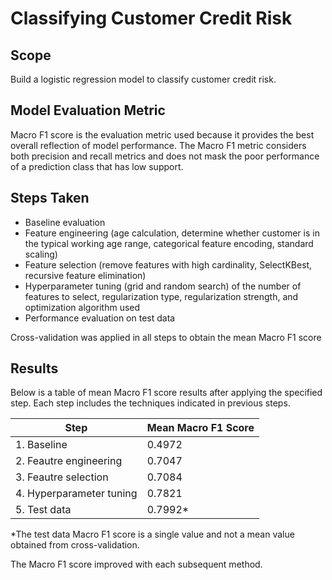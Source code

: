 # Classifying Customer Credit Risk

## Scope
Build a logistic regression model to classify customer credit risk.

## Model Evaluation Metric
Macro F1 score is the evaluation metric used because it provides the best overall reflection of model performance. The Macro F1 metric considers both precision and recall metrics and does not mask the poor performance of a prediction class that has low support.

## Steps Taken
- Baseline evaluation
- Feature engineering (age calculation, determine whether customer is in the typical working age range, categorical feature encoding, standard scaling)
- Feature selection (remove features with high cardinality, SelectKBest, recursive feature elimination)
- Hyperparameter tuning (grid and random search) of the number of features to select, regularization type, regularization strength, and optimization algorithm used
- Performance evaluation on test data

Cross-validation was applied in all steps to obtain the mean Macro F1 score

## Results
Below is a table of mean Macro F1 score results after applying the specified step. Each step includes the techniques indicated in previous steps.

| Step      | Mean Macro F1 Score|
| ----------- | ----------- |
| 1. Baseline      | 0.4972       |
| 2. Feautre engineering   | 0.7047        |
| 3. Feautre selection   | 0.7084        |
| 4. Hyperparameter tuning   | 0.7821        |
| 5. Test data   | 0.7992*        |

*The test data Macro F1 score is a single value and not a mean value obtained from cross-validation.

The Macro F1 score improved with each subsequent method. 
